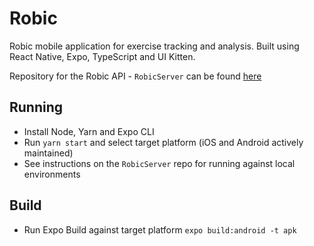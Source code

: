 # Robic

Robic mobile application for exercise tracking and analysis.
Built using React Native, Expo, TypeScript and UI Kitten.

Repository for the Robic API - `RobicServer` can be found [here](https://github.com/ryanachten/RobicServer)

## Running

- Install Node, Yarn and Expo CLI
- Run `yarn start` and select target platform (iOS and Android actively maintained)
- See instructions on the `RobicServer` repo for running against local environments

## Build

- Run Expo Build against target platform `expo build:android -t apk`
